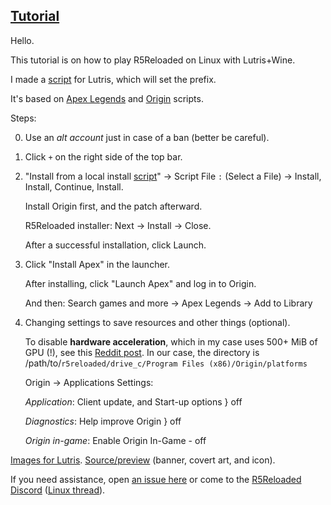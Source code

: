 ## [Tutorial](https://www.reddit.com/r/r5reloaded/comments/wv19jf/r5reloaded_works_on_linux_v2)
Hello.

This tutorial is on how to play R5Reloaded on Linux with Lutris+Wine.

I made a [script](https://github.com/begin-theadventure/lutris-scripts/releases/tag/R5Reloaded) for Lutris, which will set the prefix.

It's based on [Apex Legends](https://lutris.net/games/apex-legends) and [Origin](https://lutris.net/games/origin) scripts.

Steps:

0. Use an _alt account_ just in case of a ban (better be careful).

1. Click `+` on the right side of the top bar.

2. "Install from a local install [script](https://github.com/begin-theadventure/lutris-scripts/releases/download/R5Reloaded/r5reloaded-origin.json)" -> Script File `:` (Select a File) -> Install, Install, Continue, Install.

    Install Origin first, and the patch afterward.

    R5Reloaded installer: Next -> Install -> Close.

    After a successful installation, click Launch.

3. Click "Install Apex" in the launcher.

    After installing, click "Launch Apex" and log in to Origin.

    And then: Search games and more -> Apex Legends -> Add to Library

4. Changing settings to save resources and other things (optional).

    To disable **hardware acceleration**, which in my case uses 500+ MiB of GPU (!), see this [Reddit post](https://www.reddit.com/r/origin/comments/q8o9gv/disable_origin_client_hardware_acceleration). In our case, the directory is /path/to/`r5reloaded/drive_c/Program Files (x86)/Origin/platforms`

    Origin -> Applications Settings:

    _Application_: Client update, and Start-up options } off

    _Diagnostics_: Help improve Origin } off

    _Origin in-game_: Enable Origin In-Game - off

[Images for Lutris](https://github.com/begin-theadventure/lutris-scripts/tree/main/lutris-scripts/R5Reloaded/images/R5ReloadedImagesLutris#readme). [Source/preview](https://x.com/R5Reloaded) (banner, covert art, and icon).

If you need assistance, open [an issue here](https://github.com/begin-theadventure/lutris-scripts/issues/new) or come to the [R5Reloaded Discord](https://discord.gg/r5reloaded) ([Linux thread](https://discord.com/channels/873158454850756638/880164364898951178)).
